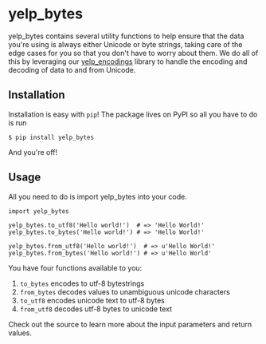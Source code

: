 # yelp_bytes

yelp_bytes contains several utility functions to help ensure that the data you're using is always either Unicode or byte strings, taking care of the edge cases for you so that you don't have to worry about them. We do all of this by leveraging our [yelp_encodings](https://github.com/Yelp/yelp_encodings) library to handle the encoding and decoding of data to and from Unicode.

## Installation

Installation is easy with ``pip``! The package lives on PyPI so all you have to do is run

```
$ pip install yelp_bytes
```

And you're off!

## Usage

All you need to do is import yelp_bytes into your code.

```
import yelp_bytes

yelp_bytes.to_utf8('Hello world!')  # => 'Hello World!'
yelp_bytes.to_bytes('Hello world!') # => 'Hello World!'

yelp_bytes.from_utf8('Hello world!')  # => u'Hello World!'
yelp_bytes.from_bytes('Hello world!') # => u'Hello World'
```

You have four functions available to you:

1. ``to_bytes`` encodes to utf-8 bytestrings
2. ``from_bytes`` decodes values to unambiguous unicode characters
3. ``to_utf8`` encodes unicode text to utf-8 bytes
4. ``from_utf8`` decodes utf-8 bytes to unicode text

Check out the source to learn more about the input parameters and return values.
